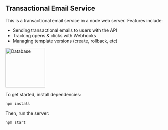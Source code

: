 ## Transactional Email Service

This is a transactional email service in a node web server. Features include:

- Sending transactional emails to users with the API
- Tracking opens & clicks with Webhooks
- Managing template versions (create, rollback, etc)

<img width="125" height="125" src="https://drive.google.com/file/d/1BvYcXgoSzcAmQo0aeSKfpCfxNowdj30e" alt="Database">

To get started, install dependencies:

```sh
npm install
```

Then, run the server:

```sh
npm start
```
